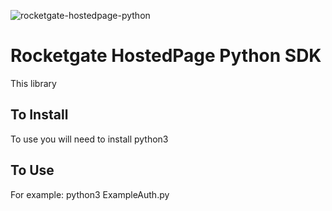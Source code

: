 ![rocketgate-hostedpage-python](http://rocketgate.com/images/logo_rocketgate.png)

Rocketgate HostedPage Python SDK
===========

This library

## To Install

To use you will need to install python3

## To Use

For example:
python3 ExampleAuth.py
